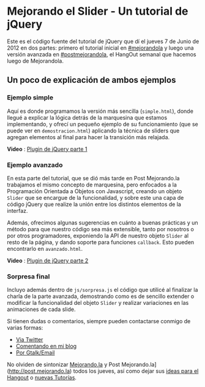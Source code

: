 Mejorando el Slider - Un tutorial de jQuery
===========================================

Este es el código fuente del tutorial de jQuery que dí el 
jueves 7 de Junio de 2012 en dos partes: primero el tutorial
inicial en [#mejorandola](http://mejorando.la) y luego una
versión avanzada en [#postmejorandola](http://post.mejorando.la), 
el HangOut semanal que hacemos luego de Mejorandola.

## Un poco de explicación de ambos ejemplos

### Ejemplo simple

Aquí es donde programamos la versión más sencilla (`simple.html`),
donde llegué a explicar la lógica detrás de la marquesina que
estamos implementando, y ofrecí un pequeño ejemplo de su
funcionamiento (que se puede ver en `demostracion.html`) aplicando
la técnica de sliders que agregan elementos al final para hacer la
transición más relajada.

__Video__ : [Plugin de jQuery parte 1](http://youtu.be/80MmurIGhM8)

### Ejemplo avanzado

En esta parte del tutorial, que se dió más tarde en Post Mejorando.la
trabajamos el mismo concepto de marquesina, pero enfocados a la 
Programación Orientada a Objetos con Javascript, creando un objeto
`Slider` que se encargue de la funcionalidad, y sobre este una capa
de código jQuery que realize la unión entre los distintos elementos
de la interfaz. 

Además, ofrecimos algunas sugerencias en cuánto a buenas prácticas y 
un método para que nuestro código sea más extensible, tanto por 
nosotros o por otros programadores, exponiendo la API de nuestro 
objeto `Slider` al resto de la página, y dando soporte para funciones
`callback`. Esto pueden encontrarlo en `avanzado.html`.

__Video__ : [Plugin de jQuery parte 2](http://youtu.be/mgJaVmT5PKA)

### Sorpresa final

Incluyo además dentro de `js/sorpresa.js` el código que utilicé al 
finalizar la charla de la parte avanzada, demostrando como es de 
sencillo extender o modificar la funcionalidad del objeto `Slider` y
realizar variaciones en las animaciones de cada slide.

Si tienen dudas o comentarios, siempre pueden contactarse
conmigo de varias formas:

* [Via Twitter](http://twitter.com/prigazzi)
* [Comentando en mi blog](http://ruidodigital.com)
* [Por Gtalk/Email](mailto:pablo.rigazzi@gmail.com)

No olviden de sintonizar [Mejorando.la](http://mejorando.la) y Post Mejorando.la](http://post.mejorando.la) todos los jueves, así como dejar sus [ideas para el Hangout](http://post.mejorando.la/ideas/sugerencias-para-post-mejorando-la-1/votadas/pagina1) o [nuevas Tutorías](http://post.mejorando.la/ideas/cursos-o-tutoriales-2/votadas/pagina1).